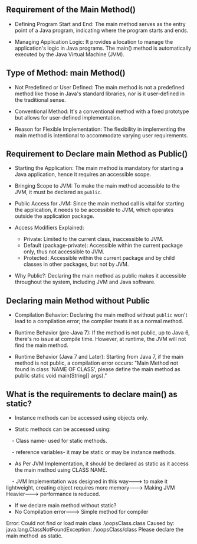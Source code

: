 Requirement of the Main Method()
--------------------------------

-   Defining Program Start and End: The main method serves as the entry point of a Java program, indicating where the program starts and ends.

-   Managing Application Logic: It provides a location to manage the application's logic in Java programs. The main() method is automatically executed by the Java Virtual Machine (JVM).

Type of Method: main Method()
-----------------------------

-   Not Predefined or User Defined: The main method is not a predefined method like those in Java's standard libraries, nor is it user-defined in the traditional sense.

-   Conventional Method: It's a conventional method with a fixed prototype but allows for user-defined implementation.

-   Reason for Flexible Implementation: The flexibility in implementing the main method is intentional to accommodate varying user requirements.

Requirement to Declare main Method as Public()
----------------------------------------------

-   Starting the Application: The main method is mandatory for starting a Java application, hence it requires an accessible scope.

-   Bringing Scope to JVM: To make the main method accessible to the JVM, it must be declared as `public`.

-   Public Access for JVM: Since the main method call is vital for starting the application, it needs to be accessible to JVM, which operates outside the application package.

-   Access Modifiers Explained:

    -   Private: Limited to the current class, inaccessible to JVM.
    -   Default (package-private): Accessible within the current package only, thus not accessible to JVM.
    -   Protected: Accessible within the current package and by child classes in other packages, but not by JVM.
-   Why Public?: Declaring the main method as public makes it accessible throughout the system, including JVM and Java software.

Declaring main Method without Public
------------------------------------

-   Compilation Behavior: Declaring the main method without `public` won't lead to a compilation error; the compiler treats it as a normal method.

-   Runtime Behavior (pre-Java 7): If the method is not public, up to Java 6, there's no issue at compile time. However, at runtime, the JVM will not find the main method.

-   Runtime Behavior (Java 7 and Later): Starting from Java 7, if the main method is not public, a compilation error occurs: "Main Method not found in class 'NAME OF CLASS', please define the main method as public static void main(String[] args)."

What is the requirements to declare main() as static?
-----------------------------------------------------
- Instance methods can be accessed using objects only.

- Static methods can be accessed using:

    - Class name- used for static methods.

    - reference variables- it may be static or may be instance methods.

- As Per JVM Implementation, it should be declared as static as it access the main method using CLASS NAME.

    - JVM Implementation was designed in this way---> to make it lightweight, creating object requires more memory---> Making JVM Heavier---> performance is reduced.

- If we declare main method without static?
- No Compilation error---> Simple method for compiler

Error: Could not find or load main class .\oopsClass.class
Caused by: java.lang.ClassNotFoundException: /\oopsClass/class Please declare the main method  as static.
